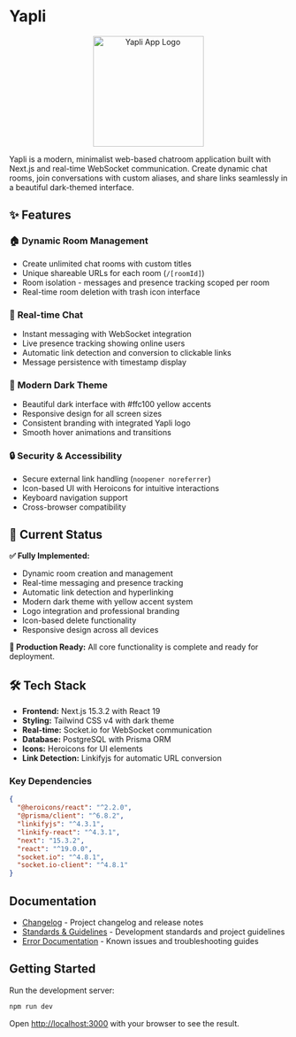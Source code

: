 # Yapli

<p align="center">
  <img src="https://github.com/user-attachments/assets/47ef837d-709e-4778-989d-39e0947d155a" alt="Yapli App Logo" width="200">
</p>

Yapli is a modern, minimalist web-based chatroom application built with Next.js and real-time WebSocket communication. Create dynamic chat rooms, join conversations with custom aliases, and share links seamlessly in a beautiful dark-themed interface.

## ✨ Features

### 🏠 **Dynamic Room Management**

- Create unlimited chat rooms with custom titles
- Unique shareable URLs for each room (`/[roomId]`)
- Room isolation - messages and presence tracking scoped per room
- Real-time room deletion with trash icon interface

### 💬 **Real-time Chat**

- Instant messaging with WebSocket integration
- Live presence tracking showing online users
- Automatic link detection and conversion to clickable links
- Message persistence with timestamp display

### 🎨 **Modern Dark Theme**

- Beautiful dark interface with #ffc100 yellow accents
- Responsive design for all screen sizes
- Consistent branding with integrated Yapli logo
- Smooth hover animations and transitions

### 🔒 **Security & Accessibility**

- Secure external link handling (`noopener noreferrer`)
- Icon-based UI with Heroicons for intuitive interactions
- Keyboard navigation support
- Cross-browser compatibility

## 🚀 Current Status

**✅ Fully Implemented:**

- Dynamic room creation and management
- Real-time messaging and presence tracking
- Automatic link detection and hyperlinking
- Modern dark theme with yellow accent system
- Logo integration and professional branding
- Icon-based delete functionality
- Responsive design across all devices

**🎯 Production Ready:**
All core functionality is complete and ready for deployment.

## 🛠️ Tech Stack

- **Frontend:** Next.js 15.3.2 with React 19
- **Styling:** Tailwind CSS v4 with dark theme
- **Real-time:** Socket.io for WebSocket communication
- **Database:** PostgreSQL with Prisma ORM
- **Icons:** Heroicons for UI elements
- **Link Detection:** Linkifyjs for automatic URL conversion

### Key Dependencies

```json
{
  "@heroicons/react": "^2.2.0",
  "@prisma/client": "^6.8.2",
  "linkifyjs": "^4.3.1",
  "linkify-react": "^4.3.1",
  "next": "15.3.2",
  "react": "^19.0.0",
  "socket.io": "^4.8.1",
  "socket.io-client": "^4.8.1"
}
```

## Documentation

- [Changelog](docs/CHANGELOG.md) - Project changelog and release notes
- [Standards & Guidelines](docs/CLAUDE.md) - Development standards and project guidelines
- [Error Documentation](docs/errors/) - Known issues and troubleshooting guides

## Getting Started

Run the development server:

```bash
npm run dev
```

Open [http://localhost:3000](http://localhost:3000) with your browser to see the result.
